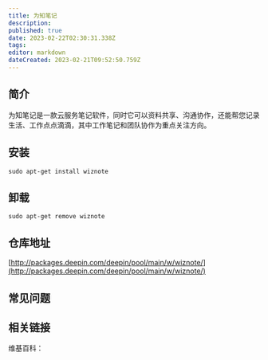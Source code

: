 ```yaml
---
title: 为知笔记
description: 
published: true
date: 2023-02-22T02:30:31.338Z
tags: 
editor: markdown
dateCreated: 2023-02-21T09:52:50.759Z
---
```


## 简介

为知笔记是一款云服务笔记软件，同时它可以资料共享、沟通协作，还能帮您记录生活、工作点点滴滴，其中工作笔记和团队协作为重点关注方向。

## 安装

`sudo apt-get install wiznote`

## 卸载

`sudo apt-get remove wiznote`

## 仓库地址

[http://packages.deepin.com/deepin/pool/main/w/wiznote/](http://packages.deepin.com/deepin/pool/main/w/wiznote/)


## 常见问题


## 相关链接

维基百科：